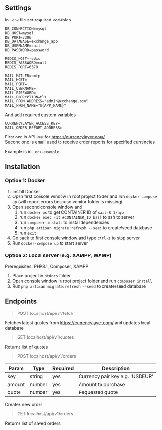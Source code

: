## Settings

In `.env` file set required variables

```
DB_CONNECTION=mysql
DB_HOST=mysql
DB_PORT=3306
DB_DATABASE=exchange_app
DB_USERNAME=sail
DB_PASSWORD=password

REDIS_HOST=redis
REDIS_PASSWORD=null
REDIS_PORT=6379

MAIL_MAILER=smtp
MAIL_HOST=
MAIL_PORT=
MAIL_USERNAME=
MAIL_PASSWORD=
MAIL_ENCRYPTION=tls
MAIL_FROM_ADDRESS="admin@exchange.com"
MAIL_FROM_NAME="${APP_NAME}"
```

And add required custom variables

```
CURRENCYLAYER_ACCESS_KEY=
MAIL_ORDER_REPORT_ADDRESS=
```
First one is API key for https://currencylayer.com/  
Second one is email used to receive order reports for specified currencies

Example is in `.env.example`

## Installation

### Option 1: Docker

1. Install Docker
2. Open first console window in root project folder and run `docker-compose up` (will report errors beacuse vendor folder is missing)
3. Open second console window and
    1. run `docker ps` to get CONTAINER ID of `sail-8.1/app`
    2. run `docker exec -it #CONTAINER_ID bash` to ssh to server
    3. run `composer install` to instal dependencies
    4. run `php artisan migrate:refresh --seed` to create/seed database
    5. run `exit`
4. Go back to first console window and type `ctrl-z` to stop server
5. Run `docker-compose up` to start server

### Option 2: Local server (e.g. XAMPP, WAMP)
Prerequisites: PHP8.1, Composer, XAMPP

1. Place project in `htdocs` folder
2. Open console window in root project folder and run `composer install`
3. Run `php artisan migrate:refresh --seed` to create/seed database

## Endpoints

> POST localhost/api/v1/fetch

Fetches latest quotes from https://currencylayer.com/ and updates local database

> GET localhost/api/v1/quotes

Returns list of quotes

> POST localhost/api/v1/orders

| Param       | Type     | Required | Description |
| ----------- | -------- | ---------| ----------- |
| key         | string   | yes      | Currency pair key e.g. 'USDEUR' |
| amount      | number   | yes      | Amount to purchase |
| quote       | number   | yes      | Requested quote |

Creates new order

> GET localhost/api/v1/orders

Returns list of saved orders
